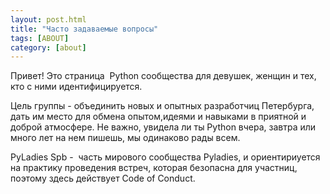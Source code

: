 ```yaml
---
layout: post.html
title: "Часто задаваемые вопросы"
tags: [ABOUT]
category: [about]
---
```


Привет! Это страница  Python сообщества для девушек, женщин и тех, кто с ними идентифицируется.

Цель группы - объединить новых и опытных разработчиц Петербурга, дать им место для обмена опытом,идеями и навыками в приятной и доброй атмосфере. Не важно, увидела ли ты Python вчера, завтра или много лет на нем пишешь, мы одинаково рады всем. 

PyLadies Spb -  часть мирового сообщества Pyladies, и ориентириуется на практику проведения встреч, которая безопасна для участниц, поэтому здесь действует Code of Conduct. 
